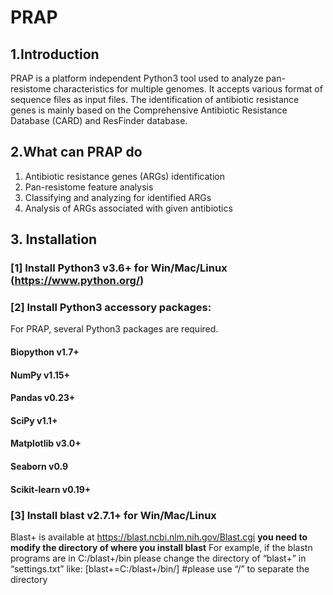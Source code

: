 # PRAP

## 1.Introduction
PRAP is a platform independent Python3 tool used to analyze pan-resistome characteristics for multiple genomes. It accepts various format of sequence files as input files. The identification of antibiotic resistance genes is mainly based on the Comprehensive Antibiotic Resistance Database (CARD) and ResFinder database.

## 2.What can PRAP do
1)	Antibiotic resistance genes (ARGs) identification
2)	Pan-resistome feature analysis
3)	Classifying and analyzing for identified ARGs
4)	Analysis of ARGs associated with given antibiotics

## 3.	Installation
### [1] Install Python3 v3.6+ for Win/Mac/Linux (https://www.python.org/)

### [2] Install Python3 accessory packages:
For PRAP, several Python3 packages are required. 
#### Biopython v1.7+
#### NumPy v1.15+
#### Pandas v0.23+
#### SciPy v1.1+
#### Matplotlib v3.0+
#### Seaborn v0.9
#### Scikit-learn v0.19+

### [3] Install blast v2.7.1+ for Win/Mac/Linux 
Blast+ is available at https://blast.ncbi.nlm.nih.gov/Blast.cgi
**you need to modify the directory of where you install blast**
For example, if the blastn programs are in C:/blast+/bin
please change the directory of “blast+” in “settings.txt” like:
[blast+=C:/blast+/bin/] #please use “/” to separate the directory
